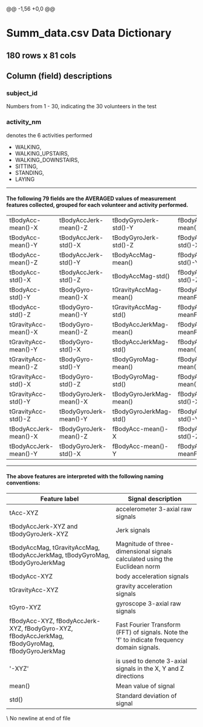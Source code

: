 @@ -1,56 +0,0 @@
# Summ_data.csv Data Dictionary

## 180 rows x 81 cols

## Column (field) descriptions 


### subject_id

Numbers from 1 - 30, indicating the 30 volunteers in the test

### activity_nm

denotes the 6 activities performed 
- WALKING, 
- WALKING_UPSTAIRS, 
- WALKING_DOWNSTAIRS, 
- SITTING, 
- STANDING, 
- LAYING


___

#### The following 79 fields are the AVERAGED values of measurement features collected, grouped for each volunteer and activity performed.
|	|	|	|	|	|	|
| -	| -	| -	| -	| -	| -	|
|tBodyAcc-mean()-X	|tBodyAccJerk-mean()-Z	|tBodyGyroJerk-std()-Y	|fBodyAcc-mean()-Z	|fBodyAccJerk-meanFreq()-Y	|fBodyBodyAccJerkMag-mean()	|
|tBodyAcc-mean()-Y	|tBodyAccJerk-std()-X	|tBodyGyroJerk-std()-Z	|fBodyAcc-std()-X	|fBodyAccJerk-meanFreq()-Z	|fBodyBodyAccJerkMag-std()	|
|tBodyAcc-mean()-Z	|tBodyAccJerk-std()-Y	|tBodyAccMag-mean()	|fBodyAcc-std()-Y	|fBodyGyro-mean()-X	|fBodyBodyAccJerkMag-meanFreq()	|
|tBodyAcc-std()-X	|tBodyAccJerk-std()-Z	|tBodyAccMag-std()	|fBodyAcc-std()-Z	|fBodyGyro-mean()-Y	|fBodyBodyGyroMag-mean()	|
|tBodyAcc-std()-Y	|tBodyGyro-mean()-X	|tGravityAccMag-mean()	|fBodyAcc-meanFreq()-X	|fBodyGyro-mean()-Z	|fBodyBodyGyroMag-std()	|
|tBodyAcc-std()-Z	|tBodyGyro-mean()-Y	|tGravityAccMag-std()	|fBodyAcc-meanFreq()-Y	|fBodyGyro-std()-X	|fBodyBodyGyroMag-meanFreq()	|
|tGravityAcc-mean()-X	|tBodyGyro-mean()-Z	|tBodyAccJerkMag-mean()	|fBodyAcc-meanFreq()-Z	|fBodyGyro-std()-Y	|fBodyBodyGyroJerkMag-mean()	|
|tGravityAcc-mean()-Y	|tBodyGyro-std()-X	|tBodyAccJerkMag-std()	|fBodyAccJerk-mean()-X	|fBodyGyro-std()-Z	|fBodyBodyGyroJerkMag-std()	|
|tGravityAcc-mean()-Z	|tBodyGyro-std()-Y	|tBodyGyroMag-mean()	|fBodyAccJerk-mean()-Y	|fBodyGyro-meanFreq()-X	|fBodyBodyGyroJerkMag-meanFreq()	|
|tGravityAcc-std()-X	|tBodyGyro-std()-Z	|tBodyGyroMag-std()	|fBodyAccJerk-mean()-Z	|fBodyGyro-meanFreq()-Y	|	|
|tGravityAcc-std()-Y	|tBodyGyroJerk-mean()-X	|tBodyGyroJerkMag-mean()	|fBodyAccJerk-std()-X	|fBodyGyro-meanFreq()-Z	|	|
|tGravityAcc-std()-Z	|tBodyGyroJerk-mean()-Y	|tBodyGyroJerkMag-std()	|fBodyAccJerk-std()-Y	|fBodyAccMag-mean()	|	|
|tBodyAccJerk-mean()-X	|tBodyGyroJerk-mean()-Z	|fBodyAcc-mean()-X	|fBodyAccJerk-std()-Z	|fBodyAccMag-std()	|	|
|tBodyAccJerk-mean()-Y	|tBodyGyroJerk-std()-X	|fBodyAcc-mean()-Y	|fBodyAccJerk-meanFreq()-X	|fBodyAccMag-meanFreq()	|	|

___
#### The above features are interpreted with the following naming conventions:
|Feature label |Signal description	 |
| - |	 - |
|tAcc-XYZ|	 accelerometer 3-axial raw signals |
|tBodyAccJerk-XYZ and tBodyGyroJerk-XYZ|	 Jerk signals |
|tBodyAccMag, tGravityAccMag, tBodyAccJerkMag, tBodyGyroMag, tBodyGyroJerkMag|	 Magnitude of three-dimensional signals calculated using the Euclidean norm |
|tBodyAcc-XYZ|	 body acceleration signals |
|tGravityAcc-XYZ|	 gravity acceleration signals |
|tGyro-XYZ|	 gyroscope 3-axial raw signals |
|fBodyAcc-XYZ, fBodyAccJerk-XYZ, fBodyGyro-XYZ, fBodyAccJerkMag, fBodyGyroMag, fBodyGyroJerkMag|	 Fast Fourier Transform (FFT) of signals. Note the 'f' to indicate frequency domain signals.|
| '-XYZ'|	 is used to denote 3-axial signals in the X, Y and Z directions|
|mean()|	Mean value of signal|
|std()|	Standard deviation of signal|
\ No newline at end of file